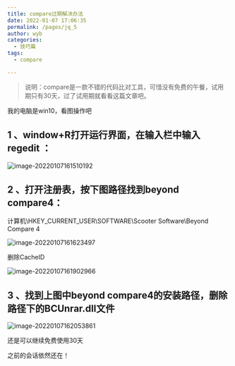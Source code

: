 ```yaml
---
title: compare过期解决办法
date: 2022-01-07 17:06:35
permalink: /pages/jq_5
author: wyb
categories:
  - 技巧篇
tags:
  - compare

---
```


> 说明：compare是一款不错的代码比对工具，可惜没有免费的午餐，试用期只有30天，过了试用期就看看这篇文章吧。

我的电脑是win10，看图操作吧

## 1 、window+R打开运行界面，在输入栏中输入 regedit ：

![image-20220107161510192](https://cdn.jsdelivr.net/gh/wyba/image_store/blog/image-20220107161510192.png)

## 2 、打开注册表，按下图路径找到beyond compare4：

计算机\HKEY_CURRENT_USER\SOFTWARE\Scooter Software\Beyond Compare 4

![image-20220107161623497](https://cdn.jsdelivr.net/gh/wyba/image_store/blog/image-20220107161623497.png)

删除CacheID

![image-20220107161902966](https://cdn.jsdelivr.net/gh/wyba/image_store/blog/image-20220107161902966.png)

## 3 、找到上图中beyond compare4的安装路径，删除路径下的BCUnrar.dll文件

![image-20220107162053861](https://cdn.jsdelivr.net/gh/wyba/image_store/blog/image-20220107162053861.png)

还是可以继续免费使用30天

之前的会话依然还在！